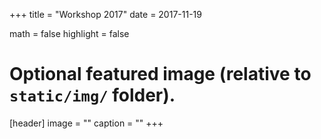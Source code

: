 +++
title = "Workshop 2017"
date = 2017-11-19

math = false
highlight = false

# Optional featured image (relative to `static/img/` folder).
[header]
image = ""
caption = ""
+++
